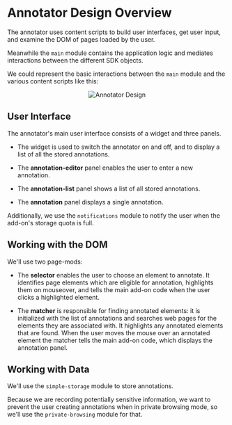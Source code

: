 # Annotator Design Overview #

The annotator uses content scripts to build user interfaces, get user input,
and examine the DOM of pages loaded by the user.

Meanwhile the `main` module contains the application logic and mediates
interactions between the different SDK objects.

We could represent the basic interactions between the `main` module and the
various content scripts like this:

<div align="center">
<img src="media/annotator/annotator-design.png" alt="Annotator Design">
</div>

## User Interface ##

The annotator's main user interface consists of a widget and three panels.

* The widget is used to switch the annotator on and off, and to display a list
of all the stored annotations.

* The **annotation-editor** panel enables the user to enter a new annotation.

* The **annotation-list** panel shows a list of all stored annotations.

* The **annotation** panel displays a single annotation.

Additionally, we use the `notifications` module to notify the user when the
add-on's storage quota is full.

## Working with the DOM ##

We'll use two page-mods:

* The **selector** enables the user to choose an element to annotate.
It identifies page elements which are eligible for annotation, highlights them
on mouseover, and tells the main add-on code when the user clicks a highlighted
element.

* The **matcher** is responsible for finding annotated elements: it is
initialized with the list of annotations and searches web pages for the
elements they are associated with. It highlights any annotated elements that
are found. When the user moves the mouse over an annotated element
the matcher tells the main add-on code, which displays the annotation panel.

## Working with Data ##

We'll use the `simple-storage` module to store annotations.

Because we are recording potentially sensitive information, we want to prevent
the user creating annotations when in private browsing mode, so we'll use the
`private-browsing` module for that.

